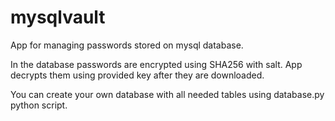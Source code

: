 # mysqlvault
App for managing passwords stored on mysql database.

In the database passwords are encrypted using SHA256 with salt.
App decrypts them using provided key after they are downloaded.

You can create your own database with all needed tables using database.py python script.
